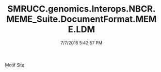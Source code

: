 ﻿---
title: SMRUCC.genomics.Interops.NBCR.MEME_Suite.DocumentFormat.MEME.LDM
date: 7/7/2016 5:42:57 PM
---

[Motif](T-SMRUCC.genomics.Interops.NBCR.MEME_Suite.DocumentFormat.MEME.LDM.Motif.html)
[Site](T-SMRUCC.genomics.Interops.NBCR.MEME_Suite.DocumentFormat.MEME.LDM.Site.html)
